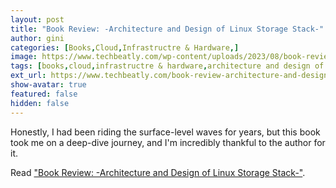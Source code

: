 ```yaml
---
layout: post
title: "Book Review: -Architecture and Design of Linux Storage Stack-"
author: gini
categories: [Books,Cloud,Infrastructre & Hardware,]
image: https://www.techbeatly.com/wp-content/uploads/2023/08/book-review-architecture-and-design-of-linux-storage-stack-1024x812.jpeg
tags: [books,cloud,infrastructre & hardware,architecture and design of linux storage stack,book review,books,linux storage book,storage book,]
ext_url: https://www.techbeatly.com/book-review-architecture-and-design-of-linux-storage-stack/
show-avatar: true
featured: false
hidden: false
---
```


Honestly, I had been riding the surface-level waves for years, but this book took me on a deep-dive journey, and I'm incredibly thankful to the author for it.

Read ["Book Review: -Architecture and Design of Linux Storage Stack-"](https://www.techbeatly.com/book-review-architecture-and-design-of-linux-storage-stack/).